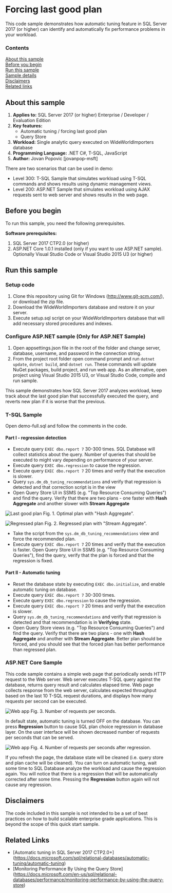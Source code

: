 # Forcing last good plan
This code sample demonstrates how automatic tuning
feature in SQL Server 2017 (or higher) can identify and automatically fix performance problems in your workload.

### Contents

[About this sample](#about-this-sample)<br/>
[Before you begin](#before-you-begin)<br/>
[Run this sample](#run-this-sample)<br/>
[Sample details](#sample-details)<br/>
[Disclaimers](#disclaimers)<br/>
[Related links](#related-links)<br/>

<a name=about-this-sample></a>

## About this sample 
1. **Applies to:** SQL Server 2017 (or higher) Enterprise / Developer / Evaluation Edition
2. **Key features:**
    - Automatic tuning / forcing last good plan
    - Query Store
3. **Workload:** Single analytic query executed on WideWorldImporters database
4. **Programming Language:** .NET C#, T-SQL, JavaScript
5. **Author:** Jovan Popovic [jovanpop-msft]

There are two scenarios that can be used in demo:
 - Level 300: T-SQL Sample that simulates workload using T-SQL commands and shows results using dynamic management views.
 - Level 200: ASP.NET Sample that simulates workload using AJAX requests sent to web server and shows results in the web page. 

<a name=before-you-begin></a>

## Before you begin

To run this sample, you need the following prerequisites.

**Software prerequisites:**

1. SQL Server 2017 CTP2.0 (or higher)
2. ASP.NET Core 1.0.1 installed (only if you want to use ASP.NET sample). Optionally Visual Studio Code or Visual Studio 2015 U3 (or higher)

<a name=run-this-sample></a>

## Run this sample

### Setup code
1. Clone this repository using Git for Windows (http://www.git-scm.com/), or download the zip file.
2. Download the WideWorldImporters database and restore it on your server.
3. Execute setup.sql script on your WideWorldImporters database that will add necessary stored procedures and indexes.

### Configure ASP.NET sample (Only for ASP.NET Sample)
1. Open appsettings.json file in the root of the folder and change server, database, username, and password in the connection string.
2. From the project root folder open command prompt and run `dotnet update`, `dotnet build`, and `dotnet run`. These commands will update NuGet packages, build project, and run web app. As an alternative,
open project using Visual Studio 2015 U3, or Visual Studio Code, compile and run sample.

<a name=sample-details></a>

This sample demonstrates how SQL Server 2017 analyzes workload, keep track about the last good
plan that successfully executed the query, and reverts new plan if it is worse that the previous.

### T-SQL Sample
Open demo-full.sql and follow the comments in the code.
#### Part I - regression detection
 - Execute query `EXEC dbo.report 7` 30-300 times. SQL Database will collect statistics about the query. Number of queries that should be executed to might vary depending on performance of your server.
 - Execute query `EXEC dbo.regression` to cause the regression.
 - Execute query `EXEC dbo.report 7` 20 times and verify that the execution is slower.
 - Query `sys.dm_db_tuning_recommendations` and verify that regression is detected and that
 correction script is in the view
 - Open Query Store UI in SSMS (e.g. "Top Resource Consuming Queries") and find the query. Verify that there are two plans - one faster with **Hash Aggregate** and another slower with **Stream Aggregate**

![Last good plan](../../../../media/features/automatic-tuning/flgp-query-store-ui-last-good-plan.png "Last good plan")
Fig. 1. Optimal plan with "Hash Aggregate".

![Regressed plan](../../../../media/features/automatic-tuning/flgp-query-store-ui-regressed-plan.png "Regressed plan")
Fig. 2. Regressed plan with "Stream Aggregate".

 - Take the script from the `sys.dm_db_tuning_recommendations` view and force the recommended plan.
 - Execute query `EXEC dbo.report 7` 20 times and verify that the execution is faster. Open Query Store UI in SSMS (e.g. "Top Resource Consuming Queries"), find the query, verify that the plan is forced and that the regression is fixed.

#### Part II - Automatic tuning
 - Reset the database state by executing `EXEC dbo.initialize`, and enable automatic tuning on database.
 - Execute query `EXEC dbo.report 7` 30-300 times.
 - Execute query `EXEC dbo.regression` to cause the regression.
 - Execute query `EXEC dbo.report 7` 20 times and verify that the execution is slower.
 - Query `sys.dm_db_tuning_recommendations` and verify that regression is detected and that
 recommendation is in **Verifying** state.
 - Open Query Store views (e.g. "Top Resource Consuming Queries") and find the query. Verify that there are two plans - one with **Hash Aggregate** and another with **Stream Aggregate**. Better plan should be forced, and you should see that the forced plan has better performance than regressed plan.

### ASP.NET Core Sample

This code sample contains a simple web page that periodically sends HTTP request to the Web server. Web server executes T-SQL query against the database, returns query result and calculates elapsed time.
Web page collects response from the web server, calculates expected throughput based on the
last 10 T-SQL request durations, and displays how many requests per second can be executed.

![Web app](../../../../media/features/automatic-tuning/flgp-web-ui.png "Demo web app")
Fig. 3. Number of requests per seconds.

In default state, automatic tuning is turned OFF on the database. You can press **Regression**
button to cause SQL plan choice regression in database layer. On the user interface will be shown decreased number of requests per seconds that can be served.

![Web app](../../../../media/features/automatic-tuning/flgp-web-ui-regression.png "Demo web app")
Fig. 4. Number of requests per seconds after regression.

If you refresh the page, the database state will be cleaned (i.e. query store and plan cache will be cleaned). You can turn on automatic tuning, wait some time to SQL Database analyze the workload and cause the regression again. You will notice that there is a regression that will be automatically corrected after some time. Pressing the **Regression** button again will not cause any regression.

<a name=disclaimers></a>

## Disclaimers
The code included in this sample is not intended to be a set of best practices on how to build scalable enterprise grade applications. This is beyond the scope of this quick start sample.

<a name=related-links></a>

## Related Links

- [Automatic tuning in SQL Server 2017 CTP2.0+] (https://docs.microsoft.com/sql/relational-databases/automatic-tuning/automatic-tuning)
- [Monitoring Performance By Using the Query Store] (https://docs.microsoft.com/en-us/sql/relational-databases/performance/monitoring-performance-by-using-the-query-store)

